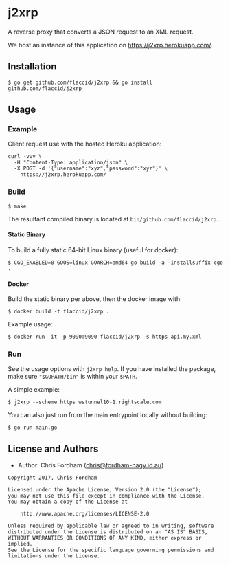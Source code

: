 # j2xrp

A reverse proxy that converts a JSON request to an XML request.

We host an instance of this application on https://j2xrp.herokuapp.com/.

## Installation

    $ go get github.com/flaccid/j2xrp && go install github.com/flaccid/j2xrp

## Usage

### Example

Client request use with the hosted Heroku application:

```
curl -vvv \
  -H "Content-Type: application/json" \
  -X POST -d '{"username":"xyz","password":"xyz"}' \
    https://j2xrp.herokuapp.com/
```

### Build

    $ make

The resultant compiled binary is located at `bin/github.com/flaccid/j2xrp`.

#### Static Binary

To build a fully static 64-bit Linux binary (useful for docker):

    $ CGO_ENABLED=0 GOOS=linux GOARCH=amd64 go build -a -installsuffix cgo .

#### Docker

Build the static binary per above, then the docker image with:

    $ docker build -t flaccid/j2xrp .

Example usage:

    $ docker run -it -p 9090:9090 flaccid/j2xrp -s https api.my.xml

### Run

See the usage options with `j2xrp help`. If you have installed the package, make sure `"$GOPATH/bin"` is within your `$PATH`.

A simple example:

    $ j2xrp --scheme https wstunnel10-1.rightscale.com

You can also just run from the main entrypoint locally without building:

    $ go run main.go


License and Authors
-------------------
- Author: Chris Fordham (<chris@fordham-nagy.id.au>)

```text
Copyright 2017, Chris Fordham

Licensed under the Apache License, Version 2.0 (the "License");
you may not use this file except in compliance with the License.
You may obtain a copy of the License at

    http://www.apache.org/licenses/LICENSE-2.0

Unless required by applicable law or agreed to in writing, software
distributed under the License is distributed on an "AS IS" BASIS,
WITHOUT WARRANTIES OR CONDITIONS OF ANY KIND, either express or implied.
See the License for the specific language governing permissions and
limitations under the License.
```
